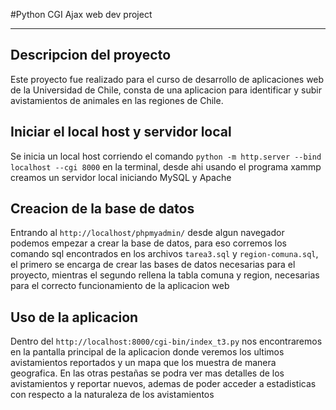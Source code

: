 
#Python CGI Ajax web dev project

---

## Descripcion del proyecto
Este proyecto fue realizado para el curso de
desarrollo de aplicaciones web de la Universidad de Chile,
consta de una aplicacion para identificar y subir avistamientos
de animales en las regiones de Chile.

## Iniciar el local host y servidor local
Se inicia un local host corriendo el comando 
```python -m http.server --bind localhost --cgi 8000```
en la terminal, desde ahi usando el programa xammp 
creamos un servidor local iniciando MySQL y Apache

## Creacion de la base de datos
Entrando al ```http://localhost/phpmyadmin/``` desde algun navegador
podemos empezar a crear la base de datos, para eso corremos los
comando sql encontrados en los archivos
```tarea3.sql``` y ```region-comuna.sql```, el primero se encarga
de crear las bases de datos necesarias para el proyecto, mientras
el segundo rellena la tabla comuna y region, necesarias para
el correcto funcionamiento de la aplicacion web

## Uso de la aplicacion
Dentro del ```http://localhost:8000/cgi-bin/index_t3.py``` nos encontraremos
en la pantalla principal de la aplicacion donde veremos los ultimos avistamientos reportados
y un mapa que los muestra de manera geografica. En las otras pestañas
se podra ver mas detalles de los avistamientos y reportar nuevos, ademas de 
poder acceder a estadisticas con respecto a la naturaleza de los avistamientos

